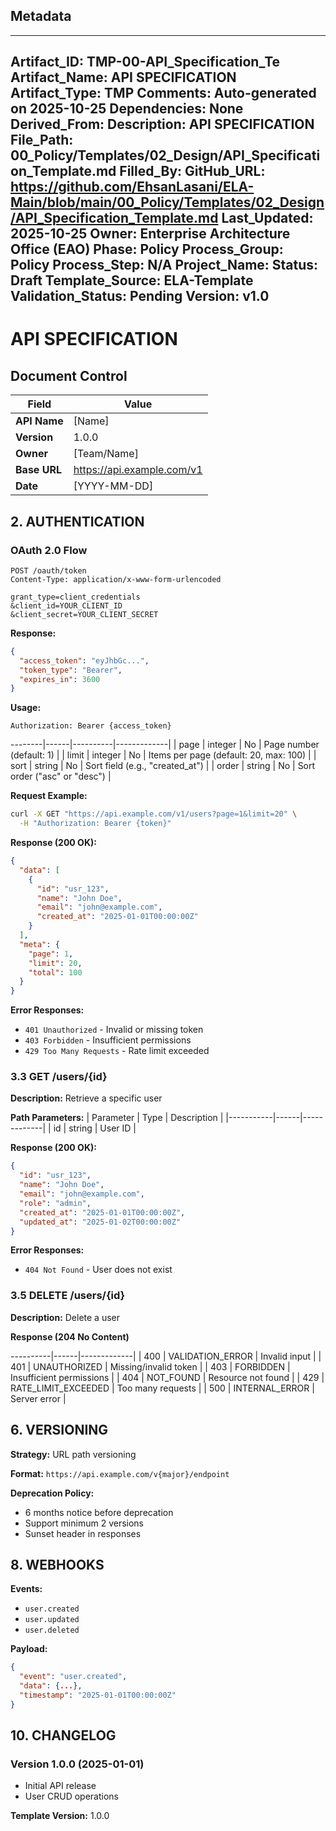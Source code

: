 ## Metadata
---
Artifact_ID: TMP-00-API_Specification_Te
Artifact_Name: API SPECIFICATION
Artifact_Type: TMP
Comments: Auto-generated on 2025-10-25
Dependencies: None
Derived_From: 
Description: API SPECIFICATION
File_Path: 00_Policy/Templates/02_Design/API_Specification_Template.md
Filled_By: 
GitHub_URL: https://github.com/EhsanLasani/ELA-Main/blob/main/00_Policy/Templates/02_Design/API_Specification_Template.md
Last_Updated: 2025-10-25
Owner: Enterprise Architecture Office (EAO)
Phase: Policy
Process_Group: Policy
Process_Step: N/A
Project_Name: 
Status: Draft
Template_Source: ELA-Template
Validation_Status: Pending
Version: v1.0
---
# API SPECIFICATION

## Document Control
| Field | Value |
|-------|-------|
| **API Name** | [Name] |
| **Version** | 1.0.0 |
| **Owner** | [Team/Name] |
| **Base URL** | https://api.example.com/v1 |
| **Date** | [YYYY-MM-DD] |

## 2. AUTHENTICATION

### OAuth 2.0 Flow
```
POST /oauth/token
Content-Type: application/x-www-form-urlencoded

grant_type=client_credentials
&client_id=YOUR_CLIENT_ID
&client_secret=YOUR_CLIENT_SECRET
```

**Response:**
```json
{
  "access_token": "eyJhbGc...",
  "token_type": "Bearer",
  "expires_in": 3600
}
```

**Usage:**
```
Authorization: Bearer {access_token}
```

--------|------|----------|-------------|
| page | integer | No | Page number (default: 1) |
| limit | integer | No | Items per page (default: 20, max: 100) |
| sort | string | No | Sort field (e.g., "created_at") |
| order | string | No | Sort order ("asc" or "desc") |

**Request Example:**
```bash
curl -X GET "https://api.example.com/v1/users?page=1&limit=20" \
  -H "Authorization: Bearer {token}"
```

**Response (200 OK):**
```json
{
  "data": [
    {
      "id": "usr_123",
      "name": "John Doe",
      "email": "john@example.com",
      "created_at": "2025-01-01T00:00:00Z"
    }
  ],
  "meta": {
    "page": 1,
    "limit": 20,
    "total": 100
  }
}
```

**Error Responses:**
- `401 Unauthorized` - Invalid or missing token
- `403 Forbidden` - Insufficient permissions
- `429 Too Many Requests` - Rate limit exceeded

### 3.3 GET /users/{id}
**Description:** Retrieve a specific user

**Path Parameters:**
| Parameter | Type | Description |
|-----------|------|-------------|
| id | string | User ID |

**Response (200 OK):**
```json
{
  "id": "usr_123",
  "name": "John Doe",
  "email": "john@example.com",
  "role": "admin",
  "created_at": "2025-01-01T00:00:00Z",
  "updated_at": "2025-01-02T00:00:00Z"
}
```

**Error Responses:**
- `404 Not Found` - User does not exist

### 3.5 DELETE /users/{id}
**Description:** Delete a user

**Response (204 No Content)**

----------|------|-------------|
| 400 | VALIDATION_ERROR | Invalid input |
| 401 | UNAUTHORIZED | Missing/invalid token |
| 403 | FORBIDDEN | Insufficient permissions |
| 404 | NOT_FOUND | Resource not found |
| 429 | RATE_LIMIT_EXCEEDED | Too many requests |
| 500 | INTERNAL_ERROR | Server error |

## 6. VERSIONING

**Strategy:** URL path versioning

**Format:** `https://api.example.com/v{major}/endpoint`

**Deprecation Policy:**
- 6 months notice before deprecation
- Support minimum 2 versions
- Sunset header in responses

## 8. WEBHOOKS

**Events:**
- `user.created`
- `user.updated`
- `user.deleted`

**Payload:**
```json
{
  "event": "user.created",
  "data": {...},
  "timestamp": "2025-01-01T00:00:00Z"
}
```

## 10. CHANGELOG

### Version 1.0.0 (2025-01-01)
- Initial API release
- User CRUD operations

**Template Version:** 1.0.0
